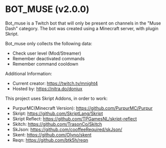 # BOT_MUSE (v2.0.0)
Bot_muse is a Twitch bot that will only be present on channels in the "Muse Dash" category.
The bot was created using a Minecraft server, with plugin Skript.

Bot_muse only collects the following data:
- Check user level (Mod/Streamer)
- Remember deactivated commands
- Remember command cooldown




Additional Information:
- Current creator: https://twitch.tv/mnight4
- Hosted by: https://nitra.do/doniux

This project uses Skript Addons, in order to work:
- PurpurMC(Minecraft Version): https://github.com/PurpurMC/Purpur
- Skript: https://github.com/SkriptLang/Skript
- Skript Reflect: https://github.com/TPGamesNL/skript-reflect
- Skitch: https://github.com/TrasonCo/Skitch
- SkJson: https://github.com/cooffeeRequired/skJson/
- Skent: https://github.com/Olyno/skent
- Reqn: https://github.com/btk5h/reqn

